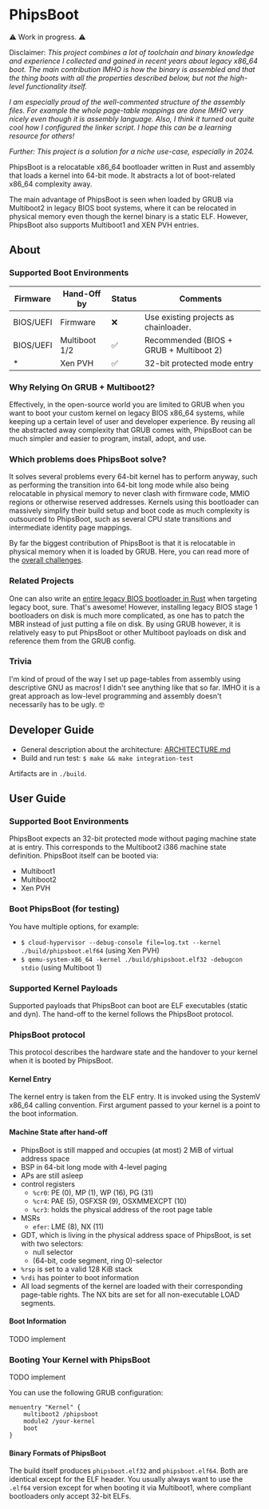 # PhipsBoot

⚠️ Work in progress. ⚠️

Disclaimer: _This project combines a lot of toolchain and binary knowledge and
experience I collected and gained in recent years about legacy x86_64 boot. The
main contribution IMHO is how the binary is assembled and that the thing boots
with all the properties described below, but not the high-level functionality
itself._

_I am especially proud of the well-commented structure of the assembly files.
For example the whole page-table mappings are done IMHO very nicely even though
it is assembly language. Also, I think it turned out quite cool how I configured
the linker script. I hope this can be a learning resource for others!_

_Further: This project is a solution for a niche use-case, especially in 2024._

PhipsBoot is a relocatable x86_64 bootloader written in Rust and assembly that
loads a kernel into 64-bit mode. It abstracts a lot of boot-related x86_64
complexity away.

The main advantage of PhipsBoot is seen when loaded by GRUB via Multiboot2 in
legacy BIOS boot systems, where it can be relocated in physical memory even
though the kernel binary is a static ELF. However, PhipsBoot also supports
Multiboot1 and XEN PVH entries.

## About

### Supported Boot Environments

| Firmware  | Hand-Off by   | Status | Comments                                |
|-----------|---------------|--------|-----------------------------------------|
| BIOS/UEFI | Firmware      | ❌      | Use existing projects as chainloader.   |
| BIOS/UEFI | Multiboot 1/2 | ✅      | Recommended (BIOS + GRUB + Multiboot 2) |
| *         | Xen PVH       | ✅      | 32-bit protected mode entry             |


### Why Relying On GRUB + Multiboot2?

Effectively, in the open-source world you are limited to GRUB when you want to
boot your custom kernel on legacy BIOS x86_64 systems, while keeping up a
certain level of user and developer experience. By reusing all the abstracted
away complexity that GRUB comes with, PhipsBoot can be much simpler and easier
to program, install, adopt, and use.

### Which problems does PhipsBoot solve?

It solves several problems every 64-bit kernel has to perform anyway, such as
performing the transition into 64-bit long mode while also being relocatable in
physical memory to never clash with firmware code, MMIO regions or otherwise
reserved addresses. Kernels using this bootloader can massively simplify their
build setup and boot code as much complexity is outsourced to PhipsBoot, such as
several CPU state transitions and intermediate identity page mappings.

By far the biggest contribution of PhipsBoot is that it is relocatable in
physical memory when it is loaded by GRUB. Here, you can read more of the
[overall challenges](https://phip1611.de/blog/x86-kernel-development-relocatable-binaries/).

### Related Projects

One can also write
an [entire legacy BIOS bootloader in Rust](https://github.com/rust-osdev/bootloader) when targeting legacy boot,
sure. That's awesome! However, installing legacy BIOS stage 1 bootloaders on
disk is much more complicated, as one has to patch the MBR instead of just
putting a file on disk. By using GRUB however, it is relatively easy to put
PhipsBoot or other Multiboot payloads on disk and reference them from the GRUB
config.

### Trivia

I'm kind of proud of the way I set up page-tables from assembly using
descriptive GNU as macros! I didn't see anything like that so far. IMHO it is
a great approach as low-level programming and assembly doesn't necessarily has
to be ugly. 🤓

## Developer Guide

- General description about the architecture: [ARCHITECTURE.md](phipsboot/ARCHITECTURE.md)
- Build and run test: `$ make && make integration-test`

Artifacts are in `./build`.

## User Guide

### Supported Boot Environments

PhipsBoot expects an 32-bit protected mode without paging machine state at is
entry. This corresponds to the Multiboot2 i386 machine state definition.
PhipsBoot itself can be booted via:
- Multiboot1
- Multiboot2
- Xen PVH

### Boot PhipsBoot (for testing)

You have multiple options, for example:

- `$ cloud-hypervisor --debug-console file=log.txt --kernel ./build/phipsboot.elf64` (using Xen PVH)
- `$ qemu-system-x86_64 -kernel ./build/phipsboot.elf32 -debugcon stdio` (using Multiboot 1)

### Supported Kernel Payloads

Supported payloads that PhipsBoot can boot are ELF executables (static and dyn).
The hand-off to the kernel follows the PhipsBoot protocol.

### PhipsBoot protocol

This protocol describes the hardware state and the handover to your kernel when
it is booted by PhipsBoot.

#### Kernel Entry

The kernel entry is taken from the ELF entry. It is invoked using the SystemV
x86_64 calling convention. First argument passed to your kernel is a point to
the boot information.

#### Machine State after hand-off

- PhipsBoot is still mapped and occupies (at most) 2 MiB of virtual address
  space
- BSP in 64-bit long mode with 4-level paging
- APs are still asleep
- control registers
    - `%cr0`: PE (0), MP (1), WP (16), PG (31)
    - `%cr4`: PAE (5), OSFXSR (9), OSXMMEXCPT (10)
    - `%cr3`: holds the physical address of the root page table
- MSRs
    - `efer`: LME (8), NX (11)
- GDT, which is living in the physical address space of PhipsBoot, is set with
  two selectors:
    - null selector
    - (64-bit, code segment, ring 0)-selector
- `%rsp` is set to a valid 128 KiB stack
- `%rdi` has pointer to boot information
- All load segments of the kernel are loaded with their corresponding page-table
  rights. The NX bits are set for all non-executable LOAD segments.

#### Boot Information

TODO implement

### Booting Your Kernel with PhipsBoot

TODO implement

You can use the following GRUB configuration:

```
menuentry "Kernel" {
    multiboot2 /phipsboot
    module2 /your-kernel
    boot
}
```

#### Binary Formats of PhipsBoot

The build itself produces `phipsboot.elf32` and `phipsboot.elf64`. Both are
identical except for the ELF header. You usually always want to use the `.elf64`
version except for when booting it via Multiboot1, where compliant bootloaders
only accept 32-bit ELFs.

<!--
TODO
Furthermore, the build also produces a `.iso` variant that is bootable on
legacy BIOS systems. The `.iso` variant uses a GRUB standalone image that
chainloads PhipsBoot via Multiboot 2. GRUB2 will physically relocate PhipsBoot.
The `.iso` variant is used for testing and for you as inspiration for on how
you can package PhipsBoot along with your kernel.
-->
